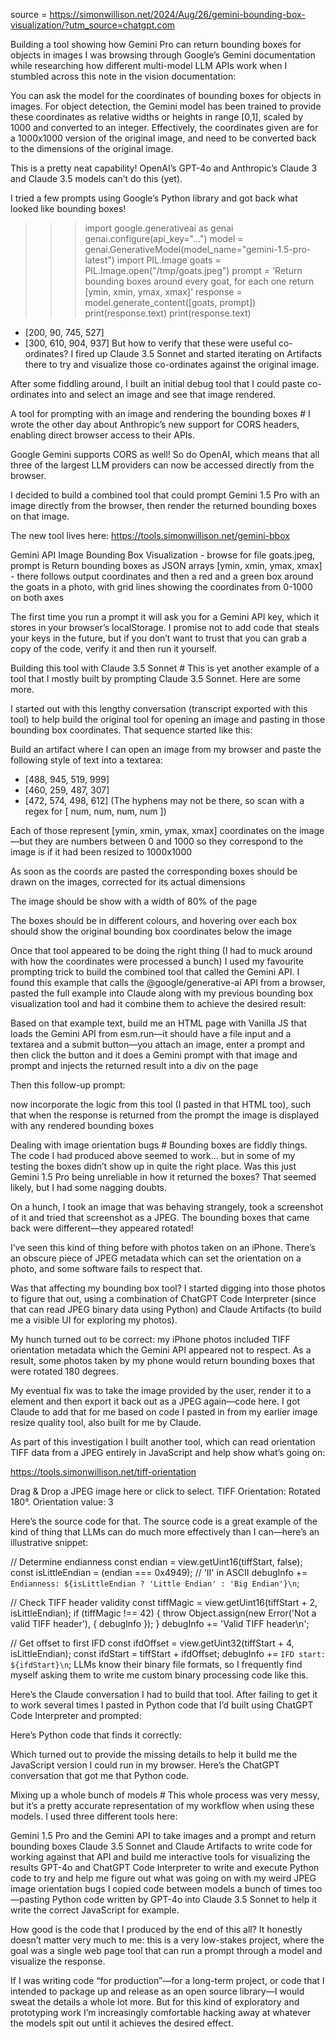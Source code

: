 source = https://simonwillison.net/2024/Aug/26/gemini-bounding-box-visualization/?utm_source=chatgpt.com

Building a tool showing how Gemini Pro can return bounding boxes for objects in images
I was browsing through Google’s Gemini documentation while researching how different multi-model LLM APIs work when I stumbled across this note in the vision documentation:

You can ask the model for the coordinates of bounding boxes for objects in images. For object detection, the Gemini model has been trained to provide these coordinates as relative widths or heights in range [0,1], scaled by 1000 and converted to an integer. Effectively, the coordinates given are for a 1000x1000 version of the original image, and need to be converted back to the dimensions of the original image.

This is a pretty neat capability! OpenAI’s GPT-4o and Anthropic’s Claude 3 and Claude 3.5 models can’t do this (yet).

I tried a few prompts using Google’s Python library and got back what looked like bounding boxes!

>>> import google.generativeai as genai
>>> genai.configure(api_key="...")
>>> model = genai.GenerativeModel(model_name="gemini-1.5-pro-latest")
>>> import PIL.Image
>>> goats = PIL.Image.open("/tmp/goats.jpeg")
>>> prompt = 'Return bounding boxes around every goat, for each one return [ymin, xmin, ymax, xmax]'
>>> response = model.generate_content([goats, prompt])
print(response.text)
>>> print(response.text)
- [200, 90, 745, 527]
- [300, 610, 904, 937]
But how to verify that these were useful co-ordinates? I fired up Claude 3.5 Sonnet and started iterating on Artifacts there to try and visualize those co-ordinates against the original image.

After some fiddling around, I built an initial debug tool that I could paste co-ordinates into and select an image and see that image rendered.

A tool for prompting with an image and rendering the bounding boxes #
I wrote the other day about Anthropic’s new support for CORS headers, enabling direct browser access to their APIs.

Google Gemini supports CORS as well! So do OpenAI, which means that all three of the largest LLM providers can now be accessed directly from the browser.

I decided to build a combined tool that could prompt Gemini 1.5 Pro with an image directly from the browser, then render the returned bounding boxes on that image.

The new tool lives here: https://tools.simonwillison.net/gemini-bbox

Gemini API Image Bounding Box Visualization - browse for file goats.jpeg, prompt is Return bounding boxes as JSON arrays [ymin, xmin, ymax, xmax] - there follows output coordinates and then a red and a green box around the goats in a photo, with grid lines showing the coordinates from 0-1000 on both axes

The first time you run a prompt it will ask you for a Gemini API key, which it stores in your browser’s localStorage. I promise not to add code that steals your keys in the future, but if you don’t want to trust that you can grab a copy of the code, verify it and then run it yourself.

Building this tool with Claude 3.5 Sonnet #
This is yet another example of a tool that I mostly built by prompting Claude 3.5 Sonnet. Here are some more.

I started out with this lengthy conversation (transcript exported with this tool) to help build the original tool for opening an image and pasting in those bounding box coordinates. That sequence started like this:

Build an artifact where I can open an image from my browser and paste the following style of text into a textarea:

- [488, 945, 519, 999]
- [460, 259, 487, 307]
- [472, 574, 498, 612]
(The hyphens may not be there, so scan with a regex for [ num, num, num, num ])

Each of those represent [ymin, xmin, ymax, xmax] coordinates on the image—but they are numbers between 0 and 1000 so they correspond to the image is if it had been resized to 1000x1000

As soon as the coords are pasted the corresponding boxes should be drawn on the images, corrected for its actual dimensions

The image should be show with a width of 80% of the page

The boxes should be in different colours, and hovering over each box should show the original bounding box coordinates below the image

Once that tool appeared to be doing the right thing (I had to muck around with how the coordinates were processed a bunch) I used my favourite prompting trick to build the combined tool that called the Gemini API. I found this example that calls the @google/generative-ai API from a browser, pasted the full example into Claude along with my previous bounding box visualization tool and had it combine them to achieve the desired result:

Based on that example text, build me an HTML page with Vanilla JS that loads the Gemini API from esm.run—it should have a file input and a textarea and a submit button—you attach an image, enter a prompt and then click the button and it does a Gemini prompt with that image and prompt and injects the returned result into a div on the page

Then this follow-up prompt:

now incorporate the logic from this tool (I pasted in that HTML too), such that when the response is returned from the prompt the image is displayed with any rendered bounding boxes

Dealing with image orientation bugs #
Bounding boxes are fiddly things. The code I had produced above seemed to work... but in some of my testing the boxes didn’t show up in quite the right place. Was this just Gemini 1.5 Pro being unreliable in how it returned the boxes? That seemed likely, but I had some nagging doubts.

On a hunch, I took an image that was behaving strangely, took a screenshot of it and tried that screenshot as a JPEG. The bounding boxes that came back were different—they appeared rotated!

I’ve seen this kind of thing before with photos taken on an iPhone. There’s an obscure piece of JPEG metadata which can set the orientation on a photo, and some software fails to respect that.

Was that affecting my bounding box tool? I started digging into those photos to figure that out, using a combination of ChatGPT Code Interpreter (since that can read JPEG binary data using Python) and Claude Artifacts (to build me a visible UI for exploring my photos).

My hunch turned out to be correct: my iPhone photos included TIFF orientation metadata which the Gemini API appeared not to respect. As a result, some photos taken by my phone would return bounding boxes that were rotated 180 degrees.

My eventual fix was to take the image provided by the user, render it to a <canvas> element and then export it back out as a JPEG again—code here. I got Claude to add that for me based on code I pasted in from my earlier image resize quality tool, also built for me by Claude.

As part of this investigation I built another tool, which can read orientation TIFF data from a JPEG entirely in JavaScript and help show what’s going on:

https://tools.simonwillison.net/tiff-orientation

Drag & Drop a JPEG image here or click to select. TIFF Orientation: Rotated 180°. Orientation value: 3

Here’s the source code for that. The source code is a great example of the kind of thing that LLMs can do much more effectively than I can—here’s an illustrative snippet:

// Determine endianness
const endian = view.getUint16(tiffStart, false);
const isLittleEndian = (endian === 0x4949);  // 'II' in ASCII
debugInfo += `Endianness: ${isLittleEndian ? 'Little Endian' : 'Big Endian'}\n`;

// Check TIFF header validity
const tiffMagic = view.getUint16(tiffStart + 2, isLittleEndian);
if (tiffMagic !== 42) {
    throw Object.assign(new Error('Not a valid TIFF header'), { debugInfo });
}
debugInfo += 'Valid TIFF header\n';

// Get offset to first IFD
const ifdOffset = view.getUint32(tiffStart + 4, isLittleEndian);
const ifdStart = tiffStart + ifdOffset;
debugInfo += `IFD start: ${ifdStart}\n`;
LLMs know their binary file formats, so I frequently find myself asking them to write me custom binary processing code like this.

Here’s the Claude conversation I had to build that tool. After failing to get it to work several times I pasted in Python code that I’d built using ChatGPT Code Interpreter and prompted:

Here’s Python code that finds it correctly:

Which turned out to provide the missing details to help it build me the JavaScript version I could run in my browser. Here’s the ChatGPT conversation that got me that Python code.

Mixing up a whole bunch of models #
This whole process was very messy, but it’s a pretty accurate representation of my workflow when using these models. I used three different tools here:

Gemini 1.5 Pro and the Gemini API to take images and a prompt and return bounding boxes
Claude 3.5 Sonnet and Claude Artifacts to write code for working against that API and build me interactive tools for visualizing the results
GPT-4o and ChatGPT Code Interpreter to write and execute Python code to try and help me figure out what was going on with my weird JPEG image orientation bugs
I copied code between models a bunch of times too—pasting Python code written by GPT-4o into Claude 3.5 Sonnet to help it write the correct JavaScript for example.

How good is the code that I produced by the end of this all? It honestly doesn’t matter very much to me: this is a very low-stakes project, where the goal was a single web page tool that can run a prompt through a model and visualize the response.

If I was writing code “for production”—for a long-term project, or code that I intended to package up and release as an open source library—I would sweat the details a whole lot more. But for this kind of exploratory and prototyping work I’m increasingly comfortable hacking away at whatever the models spit out until it achieves the desired effect.

